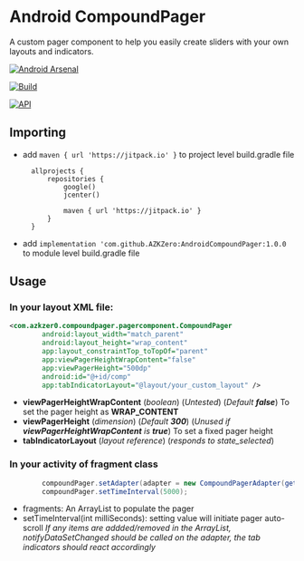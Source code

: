 # Android CompoundPager

A custom pager component to help you easily create sliders with your own layouts and indicators.

[![Android Arsenal](https://img.shields.io/badge/Android%20Arsenal-AndroidCompoundPager-blue.svg?style=flat)]()

[![Build](https://img.shields.io/badge/Build-1.0.0-orange.svg?style=flat)]()

[![API](https://img.shields.io/badge/API-21%2B-brightgreen.svg?style=flat)](https://android-arsenal.com/api?level=21)

## Importing

* add ```maven { url 'https://jitpack.io' }``` to project level build.gradle file
    ```
      allprojects {
          repositories {
              google()
              jcenter()
      
              maven { url 'https://jitpack.io' }
          }
      }
    ```
 * add ```implementation 'com.github.AZKZero:AndroidCompoundPager:1.0.0``` to module level build.gradle file
 
## Usage

### In your layout XML file:
```xml
<com.azkzer0.compoundpager.pagercomponent.CompoundPager
        android:layout_width="match_parent"
        android:layout_height="wrap_content"
        app:layout_constraintTop_toTopOf="parent"
        app:viewPagerHeightWrapContent="false"
        app:viewPagerHeight="500dp"
        android:id="@+id/comp"
        app:tabIndicatorLayout="@layout/your_custom_layout" />
``` 
* **viewPagerHeightWrapContent** (*boolean*) (*Untested*) (*Default **false***)
    To set the pager height as **WRAP_CONTENT**
* **viewPagerHeight** (*dimension*) (*Default **300***) (*Unused if **viewPagerHeightWrapContent** is **true***)
    To set a fixed pager height
* **tabIndicatorLayout** (*layout reference*) (*responds to state_selected*)

### In your activity of fragment class
```java
        compoundPager.setAdapter(adapter = new CompoundPagerAdapter(getSupportFragmentManager(),fragments));
        compoundPager.setTimeInterval(5000);
```
* fragments: An ArrayList<Fragments> to populate the pager
* setTimeInterval(int milliSeconds): setting value will initiate pager auto-scroll
*If any items are addded/removed in the ArrayList<Fragments>, notifyDataSetChanged should be called on the adapter, the tab indicators should react accordingly*
